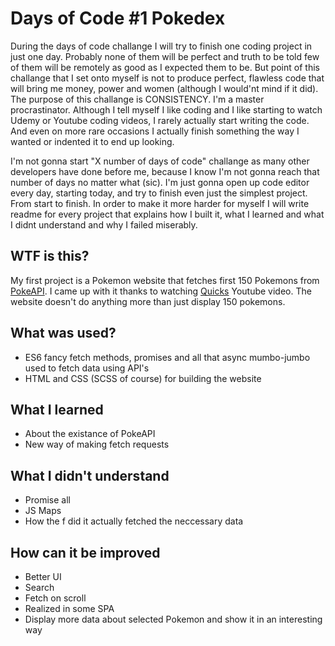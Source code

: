 # Days of Code #1 Pokedex

During the days of code challange I will try to finish one coding project in just one day. Probably none of them will be perfect and truth to be told few of them will be remotely as
good as I expected them to be. But point of this challange that I set onto myself is not to produce perfect, flawless code that will bring me money, power and women (although I would'nt mind if it did).
The purpose of this challange is CONSISTENCY. I'm a master procrastinator. Although I tell myself I like coding and I like starting to watch Udemy or Youtube coding videos, I rarely actually start writing the code.
And even on more rare occasions I actually finish something the way I wanted or indented it to end up looking. 

I'm not gonna start "X number of days of code" challange as many other developers have done before me, because I know I'm not gonna reach that number of days no matter what (sic).
I'm just gonna open up code editor every day, starting today, and try to finish even just the simplest project. From start to finish.
In order to make it more harder for myself I will write readme for every project that explains how I built it, what I learned and what I didnt understand and why I failed miserably.

## WTF is this?
My first project is a Pokemon website that fetches first 150 Pokemons from [PokeAPI](https://pokeapi.co/). I came up with it thanks to
watching [Quicks](https://www.youtube.com/watch?v=T-VQUKeSU1w) Youtube video. The website doesn't do anything more than just display 150 pokemons.

## What was used?
- ES6 fancy fetch methods, promises and all that async mumbo-jumbo used to fetch data using API's
- HTML and CSS (SCSS of course) for building the website

## What I learned
- About the existance of PokeAPI
- New way of making fetch requests

## What I didn't understand
- Promise all
- JS Maps
- How the f did it actually fetched the neccessary data

## How can it be improved
- Better UI
- Search 
- Fetch on scroll
- Realized in some SPA
- Display more data about selected Pokemon and show it in an interesting way
